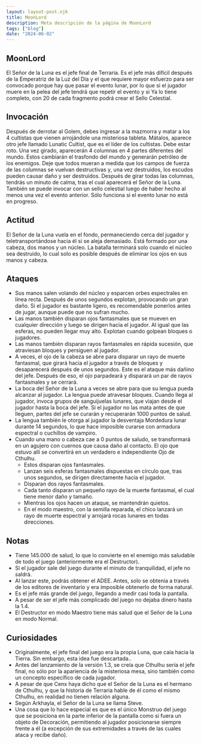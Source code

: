 ```yaml
---
layout: layout-post.njk
title: MoonLord
description: Meta descripción de la página de MoonLord
tags: ["blog"]
date: "2024-06-02"
---
```


## MoonLord

El Señor de la Luna es el jefe final de Terraria. Es el jefe más difícil después de la Emperatriz de la Luz del Día y el que requiere mayor esfuerzo para ser convocado porque hay que pasar el evento lunar, por lo que si el jugador muere en la pelea del jefe tendrá que repetir el evento y si Ya lo tiene completo, con 20 de cada fragmento podrá crear el Sello Celestial.

## Invocación

Después de derrotar al Golem, debes ingresar a la mazmorra y matar a los 4 cultistas que vienen arrojándole una misteriosa tableta. Mátalos, aparece otro jefe llamado Lunatic Cultist, que es el líder de los cultistas. Debe estar roto. Una vez girado, aparecerán 4 columnas en 4 partes diferentes del mundo. Estos cambiarán el trasfondo del mundo y generarán petróleo de los enemigos. Deje que todos mueran a medida que los campos de fuerza de las columnas se vuelvan destructivas y, una vez destruidos, los escudos pueden causar daño y ser destruidos. Después de girar todas las columnas, tendrás un minuto de calma, tras el cual aparecerá el Señor de la Luna.
También se puede invocar con un sello celestial luego de haber hecho al menos una vez el evento anterior. Sólo funciona si el evento lunar no está en progreso.

## Actitud

El Señor de la Luna vuela en el fondo, permaneciendo cerca del jugador y teletransportándose hacia él si se aleja demasiado. Está formado por una cabeza, dos manos y un núcleo. La batalla terminará solo cuando el núcleo sea destruido, lo cual solo es posible después de eliminar los ojos en sus manos y cabeza.

## Ataques

- Sus manos salen volando del núcleo y esparcen orbes espectrales en línea recta. Después de unos segundos explotan, provocando un gran daño. Si el jugador es bastante ligero, es recomendable ponerlos antes de jugar, aunque puede que no sufran mucho.
- Las manos también disparan ojos fantasmales que se mueven en cualquier dirección y luego se dirigen hacia el jugador. Al igual que las esferas, no pueden llegar muy alto. Explotan cuando golpean bloques o jugadores.
- Las manos también disparan rayos fantasmales en rápida sucesión, que atraviesan bloques y persiguen al jugador.
- A veces, el ojo de la cabeza se abre para disparar un rayo de muerte fantasmal, que girará hacia el jugador a través de bloques y desaparecerá después de unos segundos. Este es el ataque más dañino del jefe. Después de eso, el ojo parpadeará y disparará un par de rayos fantasmales y se cerrará.
- La boca del Señor de la Luna a veces se abre para que su lengua pueda alcanzar al jugador. La lengua puede atravesar bloques. Cuando llega al jugador, invoca grupos de sanguijuelas lunares, que viajan desde el jugador hasta la boca del jefe. Si el jugador no las mata antes de que lleguen, partes del jefe se curarán y recuperarán 1000 puntos de salud.
- La lengua también le otorga al jugador la desventaja Mordedura lunar durante 14 segundos, lo que hace imposible curarse con armadura espectral o cuchillos de vampiro.
- Cuando una mano o cabeza cae a 0 puntos de saludo, se transformará en un agujero con cuernos que causa daño al contacto. El ojo que estuvo allí se convertirá en un verdadero e independiente Ojo de Cthulhu.
  - Estos disparan ojos fantasmales.
  - Lanzan seis esferas fantasmales dispuestas en círculo que, tras unos segundos, se dirigen directamente hacia el jugador.
  - Disparan dos rayos fantasmales.
  - Cada tanto disparan un pequeño rayo de la muerte fantasmal, el cual tiene menor daño y tamaño.
  - Mientras los ojos hacen un ataque, se mantendrán quietos.
  - En el modo maestro, con la semilla reparada, el chico lanzará un rayo de muerte espectral y arrojará rocas lunares en todas direcciones.

## Notas

- Tiene 145.000 de salud, lo que lo convierte en el enemigo más saludable de todo el juego (anteriormente era el Destructor).
- Si el jugador sale del juego durante el minuto de tranquilidad, el jefe no saldrá.
- Al lanzar este, podrás obtener el ADEE. Antes, solo se obtenía a través de los editores de inventario y era imposible obtenerlo de forma natural.
- Es el jefe más grande del juego, llegando a medir casi toda la pantalla.
- A pesar de ser el jefe más complicado del juego no dejaba dinero hasta la 1.4.
- El Destructor en modo Maestro tiene más salud que el Señor de la Luna en modo Normal.

## Curiosidades

- Originalmente, el jefe final del juego era la propia Luna, que caía hacia la Tierra. Sin embargo, esta idea fue descartada..
- Antes del lanzamiento de la versión 1.3, se creía que Cthulhu sería el jefe final, no sólo por la apariencia de la misteriosa mesa, sino también como un concepto específico de cada jugador.
- A pesar de que Cenx haya dicho que el Señor de la Luna es el hermano de Cthulhu, y que la historia de Terraria hable de él como el mismo Cthulhu, en realidad no tienen relación alguna.
- Según Arkhayla, el Señor de la Luna se llama Steve.
- Una cosa que lo hace especial es que es el único Monstruo del juego que se posiciona en la parte inferior de la pantalla como si fuera un objeto de Decoración, permitiendo al jugador posicionarse siempre frente a él (a excepción de sus extremidades a través de las cuales ataca y recibe daño).
